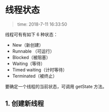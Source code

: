 # 线程状态
>time: 2018-7-11 16:33:50

线程可有有如下 6 种状态：
* New（新创建）
* Runnable （可运行）
* Blocked（被阻塞）
* Waiting（等待）
* Timed waiting（计时等待）
* Terminated（被终止）

要确定一个线程的当前状态，可调用 getState 方法。

## 1. 创建新线程
